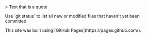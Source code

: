 <p>&gt; Text that is a quote</p>

<p>Use `git status` to list all new or modified files that haven&#39;t yet been committed.</p>

<p>This site was built using [GitHub Pages](https://pages.github.com/).</p>